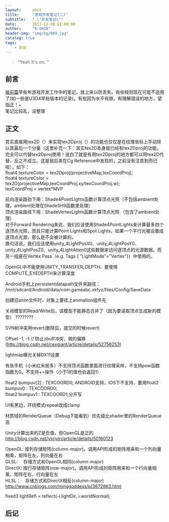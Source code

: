 ```yaml
---
layout:     post
title:      "游戏开发笔记(二)"
subtitle:   " \"开发笔记\""
date:       2017-12-08 21:00:00
author:     "A-SHIN"
header-img: "img/bg/009.jpg"
catalog: true
tags:
    - 杂记
---
```


> “Yeah It's on. ”


## 前言
[接前篇](https://huangx916.github.io/2017/12/08/note01/)早些年游戏开发工作中的笔记，放上来以防丢失。有些规则现在可能不适用了(如一些是U3D4早些版本的记录)。有些因为水平有限，有理解错误的地方，望指正！~  
笔记比较乱，没整理

## 正文
其实直接用tex2D（）来实现tex2Dproj（）的功能也仅仅是在纹理坐标上手动除以其最后一个分量（这里补充一下：其实tex2D本身就已经有tex2Dproj的功能，完全可以代替tex2Dproj使用！说白了就是有用tex2Dproj的地方都可以用tex2D代替，反之不成立。这是我后来在Cg Reference中发现的，之前没有注意到而已啦），如下：  
float4 textureColor = tex2Dproj(projectiveMap,texCoordProj);  
float4 textureColor = tex2D(projectiveMap,texCoordProj.xy/texCoordProj.w);  
texCoordProj = vertex*MVP  

前向渲染路劲下用：Shade4PointLights函数计算顶点光照（不包括ambient处理，ambient处理在ShadeSH9函数里处理）  
顶点渲染路径下用：ShadeVertexLights函数计算顶点光照 （包含了ambient处理）  
对于Forward Rendering来说，我们应该使用Shade4PointLights来计算最多四个逐顶点光照，而且只能计算Point Lights和Spot Lights，如果一个平行光被设置成逐顶点光源，那么是不会被计算的。  
换句话说，我们应该使用unity_4LightPosX0、unity_4LightPosY0、unity_4LightPosZ0、unity_4LightAtten0这些数据来访问逐顶点的光源数据。而另一组是在Vertex Pass（e.g. Tags { "LightMode"="Vertex"}）中使用的。  

OpenGL中不能使用UNITY_TRANSFER_DEPTH、要使用COMPUTE_EYEDEPTH来计算深度  

Android手机上persistentdatapath文件夹路径：  
/mnt/sdcard/Android/data/com.gameabc.xkfyz/files/Config/SaveData  

创建旧anim文件时，对象上要挂上animation组件先  

关闭模型的Read/Write后，该模型不能静态合并了（因为要读取顶点生成新的模型）  ????????  

SVN树冲突用revert(删除后，提交的时候revert)  

Offset -1, -1 // 防止zbuff冲突，做的偏移(http://blog.csdn.net/cexgiant/article/details/52756253)  

lightmap曝光关掉DX11设置  

有些手机（小米红米居多）不支持顶点函数里面进行纹理采样，不支持pow函数指数为0。不支持+=操作（小于1的值也会返回1）

float2 bumpuv[2] : TEXCOORD0; ANDROID支持，IOS下不支持，要用float2 bumpuv0 : TEXCOORD0;  
	float2 bumpuv1 : TEXCOORD1;分开写  
	
UI有黑边，环绕模式repeat改成clamp  

材质球的RenderQueue（Debug下能看到）优先级比shader里的RenderQueue高  

Unity计算出来的Z是负值，但OpenGL是正的  http://blog.csdn.net/yxriyin/article/details/50160123  

OpenGL:  按列存储矩阵(column-major)。调用API形成的矩阵用来和一个列向量相乘，矩阵在左，列向量在右  
GLSL:  　存储方式和OpenGL相同(column-major)  
DirectX:    按行存储矩阵(row-major)。调用API形成的矩阵用来和一个行向量相乘，矩阵在右，行向量在左  
HLSL：　存储方式和DirectX相反(column-major)   http://www.cnblogs.com/minggoddess/p/3672863.html  

fixed3 lightRefl = reflect(-i.lightDir, i.worldNormal);  
## 后记